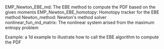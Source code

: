 EMP_Newton_EBE_md: The EBE method to compute the PDF based on the given moments
EMP_Newton_EBE_homotopy: Homotopy tracker for the EBE method
Newton_method: Newton's method solver
nonlinear_fun_md_matrix: The nonlinear system arised from the maximum entropy problem


Example: a 1d example to illustrate how to call the EBE algorithm to compute the PDF
